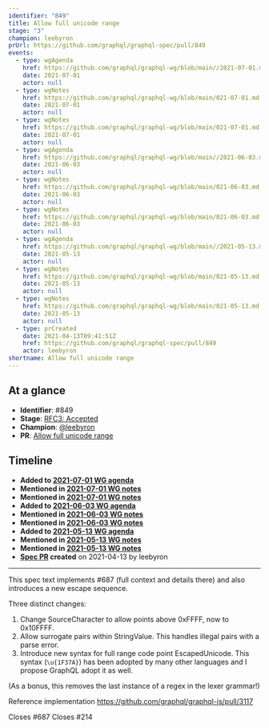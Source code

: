 ```yaml
---
identifier: "849"
title: Allow full unicode range
stage: "3"
champion: leebyron
prUrl: https://github.com/graphql/graphql-spec/pull/849
events:
  - type: wgAgenda
    href: https://github.com/graphql/graphql-wg/blob/main//2021-07-01.md
    date: 2021-07-01
    actor: null
  - type: wgNotes
    href: https://github.com/graphql/graphql-wg/blob/main/021-07-01.md
    date: 2021-07-01
    actor: null
  - type: wgNotes
    href: https://github.com/graphql/graphql-wg/blob/main/021-07-01.md
    date: 2021-07-01
    actor: null
  - type: wgAgenda
    href: https://github.com/graphql/graphql-wg/blob/main//2021-06-03.md
    date: 2021-06-03
    actor: null
  - type: wgNotes
    href: https://github.com/graphql/graphql-wg/blob/main/021-06-03.md
    date: 2021-06-03
    actor: null
  - type: wgNotes
    href: https://github.com/graphql/graphql-wg/blob/main/021-06-03.md
    date: 2021-06-03
    actor: null
  - type: wgAgenda
    href: https://github.com/graphql/graphql-wg/blob/main//2021-05-13.md
    date: 2021-05-13
    actor: null
  - type: wgNotes
    href: https://github.com/graphql/graphql-wg/blob/main/021-05-13.md
    date: 2021-05-13
    actor: null
  - type: wgNotes
    href: https://github.com/graphql/graphql-wg/blob/main/021-05-13.md
    date: 2021-05-13
    actor: null
  - type: prCreated
    date: 2021-04-13T09:41:51Z
    href: https://github.com/graphql/graphql-spec/pull/849
    actor: leebyron
shortname: Allow full unicode range
---
```


## At a glance

- **Identifier**: #849
- **Stage**: [RFC3: Accepted](https://github.com/graphql/graphql-spec/blob/main/CONTRIBUTING.md#stage-3-accepted)
- **Champion**: [@leebyron](https://github.com/leebyron)
- **PR**: [Allow full unicode range](https://github.com/graphql/graphql-spec/pull/849)

<!-- BEGIN_CUSTOM_TEXT -->



<!-- END_CUSTOM_TEXT -->

## Timeline

- **Added to [2021-07-01 WG agenda](https://github.com/graphql/graphql-wg/blob/main//2021-07-01.md)**
- **Mentioned in [2021-07-01 WG notes](https://github.com/graphql/graphql-wg/blob/main/021-07-01.md)**
- **Mentioned in [2021-07-01 WG notes](https://github.com/graphql/graphql-wg/blob/main/021-07-01.md)**
- **Added to [2021-06-03 WG agenda](https://github.com/graphql/graphql-wg/blob/main//2021-06-03.md)**
- **Mentioned in [2021-06-03 WG notes](https://github.com/graphql/graphql-wg/blob/main/021-06-03.md)**
- **Mentioned in [2021-06-03 WG notes](https://github.com/graphql/graphql-wg/blob/main/021-06-03.md)**
- **Added to [2021-05-13 WG agenda](https://github.com/graphql/graphql-wg/blob/main//2021-05-13.md)**
- **Mentioned in [2021-05-13 WG notes](https://github.com/graphql/graphql-wg/blob/main/021-05-13.md)**
- **Mentioned in [2021-05-13 WG notes](https://github.com/graphql/graphql-wg/blob/main/021-05-13.md)**
- **[Spec PR](https://github.com/graphql/graphql-spec/pull/849) created** on 2021-04-13 by leebyron

<!-- VERBATIM -->

---

This spec text implements #687 (full context and details there) and also introduces a new escape sequence.

Three distinct changes:

1. Change SourceCharacter to allow points above 0xFFFF, now to 0x10FFFF.
2. Allow surrogate pairs within StringValue. This handles illegal pairs with a parse error.
3. Introduce new syntax for full range code point EscapedUnicode. This syntax (`\u{1F37A}`) has been adopted by many other languages and I propose GraphQL adopt it as well.

(As a bonus, this removes the last instance of a regex in the lexer grammar!)

Reference implementation https://github.com/graphql/graphql-js/pull/3117

Closes #687
Closes #214
